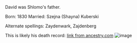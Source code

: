David was Shlomo's father. 

Born: 1830
Married: Szejna (Shayna) Kuberski

Alternate spellings: Zaydenwark, Zajdenberg

This is likely his death record: [link from ancestry.com](https://search.ancestrylibrary.com/cgi-bin/sse.dll?indiv=1&dbid=1372&h=16017&tid=&pid=&queryId=026ec5af8de9537e964040056a72dc0e&usePUB=true&_phsrc=oXr104&_phstart=successSource)
![image](https://user-images.githubusercontent.com/6341114/114318077-4029e400-9ad9-11eb-89ac-9847ce775327.png)

